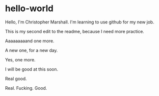 # hello-world

Hello, I'm Christopher Marshall. I'm learning to use github for my new job.

This is my second edit to the readme, because I need more practice.

Aaaaaaaaand one more.

A new one, for a new day.

Yes, one more.

I will be good at this soon.

Real good.

Real. Fucking. Good.